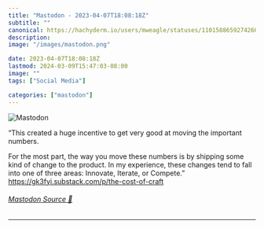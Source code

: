 ```yaml
---
title: "Mastodon - 2023-04-07T18:08:18Z"
subtitle: ""
canonical: https://hachyderm.io/users/mweagle/statuses/110158865927426010
description:
image: "/images/mastodon.png"

date: 2023-04-07T18:08:18Z
lastmod: 2024-03-09T15:47:03-08:00
image: ""
tags: ["Social Media"]

categories: ["mastodon"]
---
```

![Mastodon](/images/mastodon.png)

<p>“This created a huge incentive to get very good at moving the important numbers.</p><p>For the most part, the way you move these numbers is by shipping some kind of change to the product. In my experience, these changes tend to fall into one of three areas: Innovate, Iterate, or Compete.”<br /><a href="https://gk3fyi.substack.com/p/the-cost-of-craft" target="_blank" rel="nofollow noopener noreferrer" translate="no"><span class="invisible">https://</span><span class="ellipsis">gk3fyi.substack.com/p/the-cost</span><span class="invisible">-of-craft</span></a></p>


###### [Mastodon Source 🐘](https://hachyderm.io/@mweagle/110158865927426010)

___
